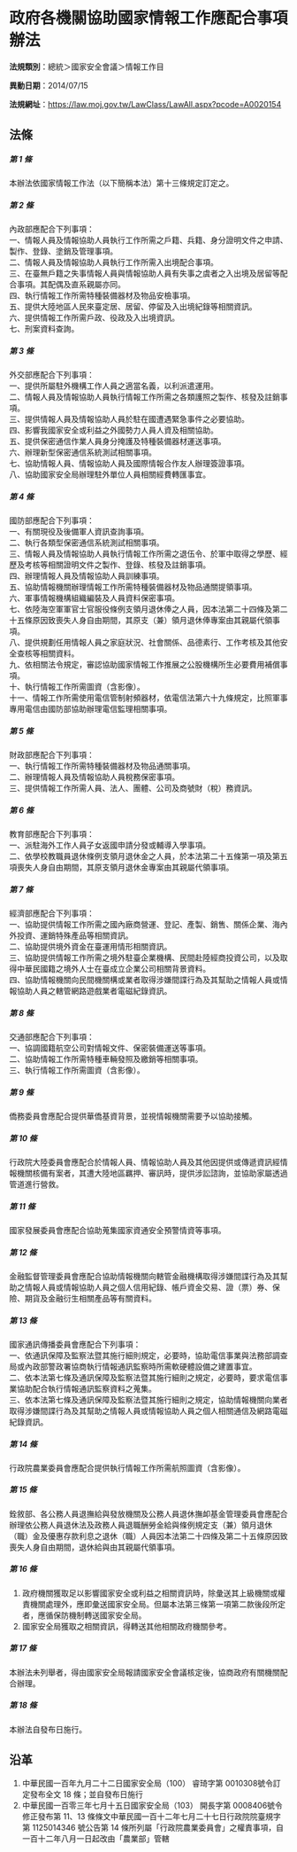 # 政府各機關協助國家情報工作應配合事項辦法


**法規類別**：總統＞國家安全會議＞情報工作目

**異動日期**：2014/07/15  

**法規網址**：https://law.moj.gov.tw/LawClass/LawAll.aspx?pcode=A0020154



## 法條
##### 第 1 條
本辦法依國家情報工作法（以下簡稱本法）第十三條規定訂定之。

##### 第 2 條
內政部應配合下列事項：  
一、情報人員及情報協助人員執行工作所需之戶籍、兵籍、身分證明文件之申請、製作、登錄、塗銷及管理事項。  
二、情報人員及情報協助人員執行工作所需入出境配合事項。  
三、在臺無戶籍之失事情報人員與情報協助人員有失事之虞者之入出境及居留等配合事項。其配偶及直系親屬亦同。  
四、執行情報工作所需特種裝備器材及物品安檢事項。  
五、提供大陸地區人民來臺定居、居留、停留及入出境紀錄等相關資訊。  
六、提供情報工作所需戶政、役政及入出境資訊。  
七、刑案資料查詢。

##### 第 3 條
外交部應配合下列事項：  
一、提供所屬駐外機構工作人員之適當名義，以利派遣運用。  
二、情報人員及情報協助人員執行情報工作所需之各類護照之製作、核發及註銷事項。  
三、提供情報人員及情報協助人員於駐在國遭遇緊急事件之必要協助。  
四、影響我國家安全或利益之外國勢力人員人資及相關協助。  
五、提供保密通信作業人員身分掩護及特種裝備器材運送事項。  
六、辦理新型保密通信系統測試相關事項。  
七、協助情報人員、情報協助人員及國際情報合作友人辦理簽證事項。  
八、協助國家安全局辦理駐外單位人員相關經費轉匯事宜。

##### 第 4 條
國防部應配合下列事項：  
一、有關現役及後備軍人資訊查詢事項。  
二、執行各類型保密通信系統測試相關事項。  
三、情報人員及情報協助人員執行情報工作所需之退伍令、於軍中取得之學歷、經歷及考核等相關證明文件之製作、登錄、核發及註銷事項。  
四、辦理情報人員及情報協助人員訓練事項。  
五、協助情報機關辦理情報工作所需特種裝備器材及物品通關提領事項。  
六、軍事情報機構組織編裝及人員資料保密事項。  
七、依陸海空軍軍官士官服役條例支領月退休俸之人員，因本法第二十四條及第二十五條原因致喪失人身自由期間，其原支（兼）領月退休俸專案由其親屬代領事項。  
八、提供規劃任用情報人員之家庭狀況、社會關係、品德素行、工作考核及其他安全查核等相關資料。  
九、依相關法令規定，審認協助國家情報工作推展之公股機構所生必要費用補償事項。  
十、執行情報工作所需圖資（含影像）。  
十一、情報工作所需使用電信管制射頻器材，依電信法第六十九條規定，比照軍事專用電信由國防部協助辦理電信監理相關事項。

##### 第 5 條
財政部應配合下列事項：  
一、執行情報工作所需特種裝備器材及物品通關事項。  
二、辦理情報人員及情報協助人員稅務保密事項。  
三、提供情報工作所需人員、法人、團體、公司及商號財（稅）務資訊。

##### 第 6 條
教育部應配合下列事項：  
一、派駐海外工作人員子女返國申請分發或輔導入學事項。  
二、依學校教職員退休條例支領月退休金之人員，於本法第二十五條第一項及第五項喪失人身自由期間，其原支領月退休金專案由其親屬代領事項。

##### 第 7 條
經濟部應配合下列事項：  
一、協助提供情報工作所需之國內廠商營運、登記、產製、銷售、關係企業、海內外投資、運銷特殊產品等相關資訊。  
二、協助提供境外資金在臺運用情形相關資訊。  
三、協助提供情報工作所需之境外駐臺企業機構、民間赴陸經商投資公司，以及取得中華民國籍之境外人士在臺成立企業公司相關背景資料。  
四、協助情報機關向民間機關構或業者取得涉嫌間諜行為及其幫助之情報人員或情報協助人員之轄管網路遊戲業者電磁紀錄資訊。

##### 第 8 條
交通部應配合下列事項：  
一、協調國籍航空公司對情報文件、保密裝備運送等事項。  
二、協助情報工作所需特種車輛發照及繳銷等相關事項。  
三、執行情報工作所需圖資（含影像）。

##### 第 9 條
僑務委員會應配合提供華僑基資背景，並視情報機關需要予以協助接觸。

##### 第 10 條
行政院大陸委員會應配合於情報人員、情報協助人員及其他因提供或傳遞資訊經情報機關核備有案者，其遭大陸地區羈押、審訊時，提供涉訟諮詢，並協助家屬透過管道進行營救。

##### 第 11 條
國家發展委員會應配合協助蒐集國家資通安全預警情資等事項。

##### 第 12 條
金融監督管理委員會應配合協助情報機關向轄管金融機構取得涉嫌間諜行為及其幫助之情報人員或情報協助人員之個人信用紀錄、帳戶資金交易、證（票）券、保險、期貨及金融衍生相關產品等有關資料。

##### 第 13 條
國家通訊傳播委員會應配合下列事項：  
一、依通訊保障及監察法暨其施行細則規定，必要時，協助電信事業與法務部調查局或內政部警政署協商執行情報通訊監察時所需軟硬體設備之建置事宜。  
二、依本法第七條及通訊保障及監察法暨其施行細則之規定，必要時，要求電信事業協助配合執行情報通訊監察資料之蒐集。  
三、依本法第七條及通訊保障及監察法暨其施行細則之規定，協助情報機關向業者取得涉嫌間諜行為及其幫助之情報人員或情報協助人員之個人相關通信及網路電磁紀錄資訊。

##### 第 14 條
行政院農業委員會應配合提供執行情報工作所需航照圖資（含影像）。

##### 第 15 條
銓敘部、各公務人員退撫給與發放機關及公務人員退休撫卹基金管理委員會應配合辦理依公務人員退休法及政務人員退職酬勞金給與條例規定支（兼）領月退休（職）金及優惠存款利息之退休（職）人員因本法第二十四條及第二十五條原因致喪失人身自由期間，退休給與由其親屬代領事項。

##### 第 16 條
1. 政府機關獲取足以影響國家安全或利益之相關資訊時，除彙送其上級機關或權責機關處理外，應即彙送國家安全局。但屬本法第三條第一項第二款後段所定者，應循保防機制轉送國家安全局。
1. 國家安全局獲取之相關資訊，得轉送其他相關政府機關參考。

##### 第 17 條
本辦法未列舉者，得由國家安全局報請國家安全會議核定後，協商政府有關機關配合辦理。

##### 第 18 條
本辦法自發布日施行。

## 沿革
1. 中華民國一百年九月二十二日國家安全局（100） 睿琦字第 0010308號令訂定發布全文 18 條；並自發布日施行
1. 中華民國一百零三年七月十五日國家安全局（103） 開長字第 0008406號令修正發布第 11、13 條條文中華民國一百十二年七月二十七日行政院院臺規字第 1125014346 號公告第 14 條所列屬「行政院農業委員會」之權責事項，自一百十二年八月一日起改由「農業部」管轄
